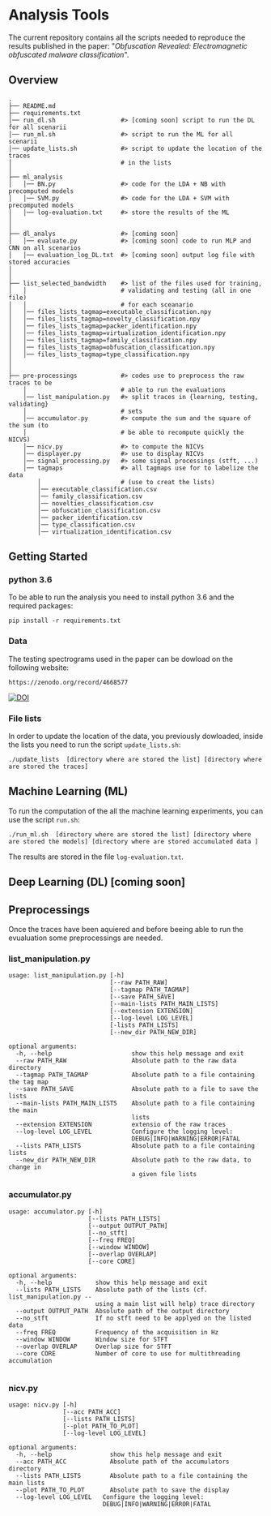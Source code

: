 # Analysis Tools

The current repository contains all the scripts needed to reproduce
the results published in the paper: "*Obfuscation Revealed:
Electromagnetic obfuscated malware classification*".

## Overview
```
.
├── README.md
├── requirements.txt
│── run_dl.sh                  #> [coming soon] script to run the DL for all scenarii
│── run_ml.sh                  #> script to run the ML for all scenarii
│── update_lists.sh            #> script to update the location of the traces 
│                              # in the lists 
│
├── ml_analysis
│   │── BN.py                  #> code for the LDA + NB with precomputed models
│   │── SVM.py                 #> code for the LDA + SVM with precomputed models
│   │── log-evaluation.txt     #> store the results of the ML
│
│
├── dl_analys                  #> [coming soon]  
│   │── evaluate.py            #> [coming soon] code to run MLP and CNN on all scenarios
│   │── evaluation_log_DL.txt  #> [coming soon] output log file with stored accuracies
│
│
├── list_selected_bandwidth    #> list of the files used for training, 
│   │                          # validating and testing (all in one file)
│   │                          # for each sceanario  
│   │── files_lists_tagmap=executable_classification.npy                              
│   │── files_lists_tagmap=novelty_classification.npy   
│   │── files_lists_tagmap=packer_identification.npy
│   │── files_lists_tagmap=virtualization_identification.npy
│   │── files_lists_tagmap=family_classification.npy 
│   │── files_lists_tagmap=obfuscation_classification.npy
│   │── files_lists_tagmap=type_classification.npy   
│
│
├── pre-processings            #> codes use to preprocess the raw traces to be 
    │                          # able to run the evaluations
    │── list_manipulation.py   #> split traces in {learning, testing, validating} 
    │                          # sets 
    │── accumulator.py         #> compute the sum and the square of the sum (to 
    │                          # be able to recompute quickly the NICVS)  
    │── nicv.py                #> to compute the NICVs
    │── displayer.py           #> use to display NICVs
    │── signal_processing.py   #> some signal processings (stft, ...)
    │── tagmaps                #> all tagmaps use for to labelize the data 
        │                      # (use to creat the lists)
    	│── executable_classification.csv  
    	│── family_classification.csv  
    	│── novelties_classification.csv  
    	│── obfuscation_classification.csv  
    	│── packer_identification.csv  
    	│── type_classification.csv  
    	│── virtualization_identification.csv
```

## Getting Started
### python 3.6
To be able to run the analysis you need to install python 3.6 and the required 
packages:

```
pip install -r requirements.txt
```

### Data
The testing spectrograms used in the paper can be dowload on the following website:

```
https://zenodo.org/record/4668577
```
[![DOI](https://zenodo.org/badge/DOI/10.5281/zenodo.4668577.svg)](https://doi.org/10.5281/zenodo.4668577)

### File lists
In order to update the location of the data, you previously dowloaded, inside 
the lists you need to run the script ``update_lists.sh``:

```
./update_lists  [directory where are stored the list] [directory where are stored the traces]
```

## Machine Learning (ML)
To run the computation of the all the machine learning experiments, you can use
the script ``run.sh``:

```
./run_ml.sh  [directory where are stored the list] [directory where are stored the models] [directory where are stored accumulated data ]
```

The results are stored in the file ```log-evaluation.txt```.

## Deep Learning (DL) [coming soon]

## Preprocessings
Once the traces have been aquiered and before beeing able to run the evualuation 
some preprocessings are needed. 
### list_manipulation.py
```
usage: list_manipulation.py [-h] 
                            [--raw PATH_RAW] 
                            [--tagmap PATH_TAGMAP] 
                            [--save PATH_SAVE] 
                            [--main-lists PATH_MAIN_LISTS] 
                            [--extension EXTENSION] 
                            [--log-level LOG_LEVEL] 
                            [-lists PATH_LISTS] 
                            [--new_dir PATH_NEW_DIR]

optional arguments:
  -h, --help                      show this help message and exit
  --raw PATH_RAW                  Absolute path to the raw data directory
  --tagmap PATH_TAGMAP            Absolute path to a file containing the tag map
  --save PATH_SAVE                Absolute path to a file to save the lists
  --main-lists PATH_MAIN_LISTS    Absolute path to a file containing the main 
                                  lists
  --extension EXTENSION           extensio of the raw traces
  --log-level LOG_LEVEL           Configure the logging level: 
                                  DEBUG|INFO|WARNING|ERROR|FATAL
  --lists PATH_LISTS              Absolute path to a file containing lists
  --new_dir PATH_NEW_DIR          Absolute path to the raw data, to change in 
                                  a given file lists
```

### accumulator.py
```
usage: accumulator.py [-h]
                      [--lists PATH_LISTS]
                      [--output OUTPUT_PATH]
                      [--no_stft]
                      [--freq FREQ] 
                      [--window WINDOW] 
                      [--overlap OVERLAP] 
                      [--core CORE]

optional arguments:
  -h, --help            show this help message and exit
  --lists PATH_LISTS    Absolute path of the lists (cf. list_manipulation.py -- 
                        using a main list will help) trace directory
  --output OUTPUT_PATH  Absolute path of the output directory
  --no_stft             If no stft need to be applyed on the listed data
  --freq FREQ           Frequency of the acquisition in Hz
  --window WINDOW       Window size for STFT
  --overlap OVERLAP     Overlap size for STFT
  --core CORE           Number of core to use for multithreading accumulation


```

### nicv.py
```
usage: nicv.py [-h] 
               [--acc PATH_ACC] 
               [--lists PATH_LISTS] 
               [--plot PATH_TO_PLOT] 
               [--log-level LOG_LEVEL]

optional arguments:
  -h, --help            	show this help message and exit
  --acc PATH_ACC        	Absolute path of the accumulators directory
  --lists PATH_LISTS    	Absolute path to a file containing the main lists
  --plot PATH_TO_PLOT   	Absolute path to save the display
  --log-level LOG_LEVEL   Configure the logging level: 
                          DEBUG|INFO|WARNING|ERROR|FATAL

```

























